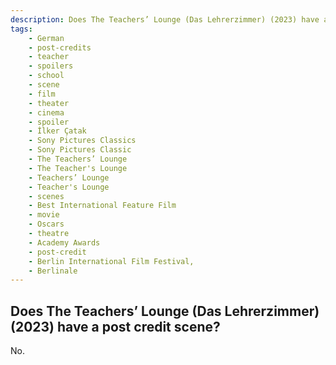 ```yaml
---
description: Does The Teachers’ Lounge (Das Lehrerzimmer) (2023) have a post credit scene?
tags: 
    - German
    - post-credits
    - teacher
    - spoilers
    - school
    - scene
    - film
    - theater
    - cinema
    - spoiler
    - İlker Çatak
    - Sony Pictures Classics
    - Sony Pictures Classic
    - The Teachers’ Lounge
    - The Teacher's Lounge
    - Teachers’ Lounge
    - Teacher's Lounge
    - scenes
    - Best International Feature Film
    - movie
    - Oscars
    - theatre
    - Academy Awards
    - post-credit
    - Berlin International Film Festival, 
    - Berlinale
---
```


## Does The Teachers’ Lounge (Das Lehrerzimmer) (2023) have a post credit scene?

No.
